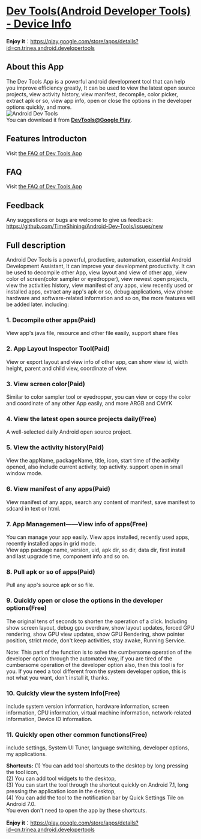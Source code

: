 # [Dev Tools(Android Developer Tools) - Device Info](https://play.google.com/store/apps/details?id=cn.trinea.android.developertools)

**Enjoy it**：https://play.google.com/store/apps/details?id=cn.trinea.android.developertools

## About this App
The Dev Tools App is a powerful android development tool that can help you improve efficiency greatly, It can be used to view the latest open source projects, view activity history, view manifest, decompile, color picker, extract apk or so, view app info, open or close the options in the developer options quickly, and more.  
![Android Dev Tools](https://lh3.googleusercontent.com/ERb20Y50r3u_tZMMlqpH5cnS_MC_n366WoKvEjJyFfHz6d-EwvhaEUf7ZKAgRajboTWR=w720-h440-rw)  
You can download it from **[DevTools@Google Play](https://play.google.com/store/apps/details?id=cn.trinea.android.developertools)**.  

## Features Introducton
Visit [the FAQ of Dev Tools App](https://timeshining.com/dev-tools)

## FAQ
Visit [the FAQ of Dev Tools App](https://timeshining.com/developer-tools/faq)

## Feedback
Any suggestions or bugs are welcome to give us feedback: https://github.com/TimeShining/Android-Dev-Tools/issues/new

## Full description
Android Dev Tools is a powerful, productive, automation, essential Android Development Assistant, It can improve your development productivity. It can be used to decompile other App, view layout and view of other app, view color of screen(color sampler or eyedropper), view newest open projects, view the activities history, view manifest of any apps, view recently used or installed apps, extract any app's apk or so, debug applications, view phone hardware and software-related information and so on, the more features will be added later. including:  
### 1. Decompile other apps(Paid)
View app's java file, resource and other file easily, support share files

### 2. App Layout Inspector Tool(Paid)
View or export layout and view info of other app, can show view id, width height, parent and child view, coordinate of view.

### 3. View screen color(Paid)
Similar to color sampler tool or eyedropper, you can view or copy the color and coordinate of any other App easily, and more ARGB and CMYK

### 4. View the latest open source projects daily(Free)
A well-selected daily Android open source project.

### 5. View the activity history(Paid)
View the appName, packageName, title, icon, start time of the activity opened, also include current activity, top activity. support open in small window mode.

### 6. View manifest of any apps(Paid)
View manifest of any apps, search any content of manifest, save manifest to sdcard in text or html.

### 7. App Management——View info of apps(Free)
You can manage your app easily. View apps installed, recently used apps, recently installed apps in grid mode.  
View app package name, version, uid, apk dir, so dir, data dir, first install and last upgrade time, component info and so on.

### 8. Pull apk or so of apps(Paid)
Pull any app's source apk or so file.

### 9. Quickly open or close the options in the developer options(Free)
The original tens of seconds to shorten the operation of a click. Including show screen layout, debug gpu overdraw, show layout updates, forced GPU rendering, show GPU view updates, show GPU Rendering, show pointer position, strict mode, don't keep activities, stay awake, Running Service.  

Note: This part of the function is to solve the cumbersome operation of the developer option through the automated way, if you are tired of the cumbersome operation of the developer option also, then this tool is for you. If you need a tool different from the system developer option, this is not what you want, don't install it, thanks.

### 10. Quickly view the system info(Free)
include system version information, hardware information, screen information, CPU information, virtual machine information, network-related information, Device ID information.

### 11. Quickly open other common functions(Free)
include settings, System UI Tuner, language switching, developer options, my applications.  

**Shortcuts:**
(1) You can add tool shortcuts to the desktop by long pressing the tool icon,  
(2) You can add tool widgets to the desktop,  
(3) You can start the tool through the shortcut quickly on Android 7.1, long pressing the application icon in the desktop,  
(4) You can add the tool to the notification bar by Quick Settings Tile on Android 7.0.  
You even don't need to open the app by these shortcuts.  

**Enjoy it**：https://play.google.com/store/apps/details?id=cn.trinea.android.developertools

